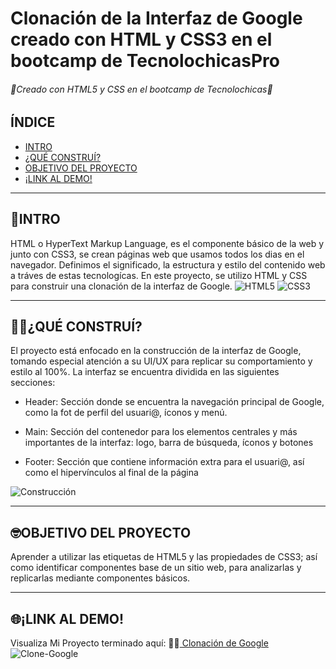 # Clonación de la Interfaz de Google creado con HTML y CSS3 en el bootcamp de TecnolochicasPro
######  💫Creado con HTML5 y CSS en el bootcamp de Tecnolochicas💫

## ÍNDICE
* [INTRO](https://github.com/LizetteRamirez19/Google-Clone/blob/main/README.md#intro)
* [¿QUÉ CONSTRUÍ?](https://github.com/LizetteRamirez19/Google-Clone/blob/main/README.md#%EF%B8%8Fqu%C3%A9-constru%C3%AD)
* [OBJETIVO DEL PROYECTO](
https://github.com/LizetteRamirez19/Google-Clone/blob/main/README.md#objetivo-del-proyecto)
* [¡LINK AL DEMO!](https://github.com/LizetteRamirez19/Google-Clone/blob/main/README.md#link-al-demo)

***
## 📌INTRO
HTML o HyperText Markup Language, es el componente básico de la web y junto con CSS3, se crean páginas web que usamos todos los dias en el navegador. Definimos el significado, la estructura y estilo del contenido web a tráves de estas tecnologícas.
En este proyecto, se utilizo HTML y CSS para construir una clonación de la interfaz de Google.
![HTML5](https://github.com/LizetteRamirez19/Google-Clone/assets/131729881/97f7f411-910f-4da6-9403-e78ef759fc3a)
![CSS3](https://github.com/LizetteRamirez19/Google-Clone/assets/131729881/2d48393a-3a74-4a02-895c-12a3cc30d601)

***
## 👷‍♀️¿QUÉ CONSTRUÍ?
El proyecto está enfocado en la construcción de la interfaz de Google, tomando especial atención a su UI/UX para replicar su comportamiento y estilo al 100%. La interfaz se encuentra dividida en las siguientes secciones:

* Header: Sección donde se encuentra la navegación principal de Google, como la fot de perfil del usuari@, íconos y menú.

* Main: Sección del contenedor para los elementos centrales y más importantes de la interfaz: logo, barra de búsqueda, íconos y botones

* Footer: Sección que contiene información extra para el usuari@, así como el hipervínculos al final de la página

![Construcción](https://github.com/LizetteRamirez19/Google-Clone/assets/131729881/b982381f-fbd8-4cfe-b818-c6462acd7f28)

***
## 🤓OBJETIVO DEL PROYECTO
Aprender a utilizar las etiquetas de HTML5  y las propiedades de CSS3; así como identificar componentes base de un sitio web, para analizarlas y replicarlas mediante componentes básicos.

***
##  🌐¡LINK AL DEMO!
Visualiza Mi Proyecto terminado aquí: 🙋‍♀️[ Clonación de Google](https://lizetteramirez19.github.io/Google-Clone/)
![Clone-Google](https://github.com/LizetteRamirez19/Google-Clone/assets/131729881/4dfcb2bd-5900-4dc9-8e29-081ed5c47713)






